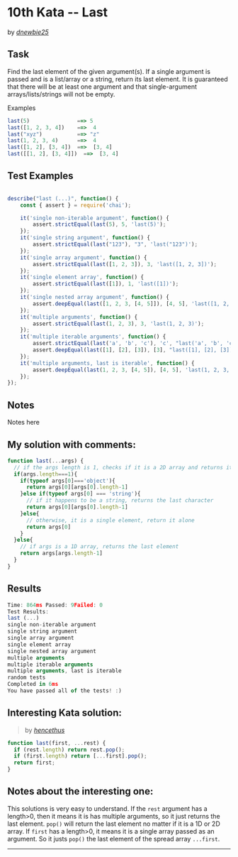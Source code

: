 # 10th Kata -- Last





by *[dnewbie25](https://www.codewars.com/users/dnewbie25)*


## Task

Find the last element of the given argument(s). If a single argument is passed and is a list/array or a string, return its last element. It is guaranteed that there will be at least one argument and that single-argument arrays/lists/strings will not be empty.

Examples
```js
last(5)               ==> 5
last([1, 2, 3, 4])    ==>  4
last("xyz")           ==> "z"
last(1, 2, 3, 4)      ==>  4
last([1, 2], [3, 4])  ==>  [3, 4]
last([[1, 2], [3, 4]])  ==>  [3, 4]

```


## Test Examples

```js

describe("last (...)", function() {
    const { assert } = require('chai');

    it('single non-iterable argument', function() {
        assert.strictEqual(last(5), 5, 'last(5)');
    });
    it('single string argument', function() {
        assert.strictEqual(last("123"), "3", 'last("123")');
    });
    it('single array argument', function() {
        assert.strictEqual(last([1, 2, 3]), 3, 'last([1, 2, 3])');
    });
    it('single element array', function() {
        assert.strictEqual(last([1]), 1, 'last([1])');
    });
    it('single nested array argument', function() {
        assert.deepEqual(last([1, 2, 3, [4, 5]]), [4, 5], 'last([1, 2, 3, [4, 5]])');
    });
    it('multiple arguments', function() {
        assert.strictEqual(last(1, 2, 3), 3, 'last(1, 2, 3)');
    });
    it('multiple iterable arguments', function() {
        assert.strictEqual(last('a', 'b', 'c'), 'c', "last('a', 'b', 'c')");
        assert.deepEqual(last([1], [2], [3]), [3], "last([1], [2], [3])");
    });
    it('multiple arguments, last is iterable', function() {
        assert.deepEqual(last(1, 2, 3, [4, 5]), [4, 5], 'last(1, 2, 3, [4, 5])');
    });
});

```


## Notes

Notes here

## My solution with comments:

```js
function last(...args) {
  // if the args length is 1, checks if it is a 2D array and returns its last element
  if(args.length===1){
    if(typeof args[0]==='object'){
      return args[0][args[0].length-1]
    }else if(typeof args[0] === 'string'){
      // if it happens to be a string, returns the last character
      return args[0][args[0].length-1]
    }else{
      // otherwise, it is a single element, return it alone
      return args[0]
    }
  }else{
    // if args is a 1D array, returns the last element
    return args[args.length-1]
  }
}

```


## Results

```js
Time: 864ms Passed: 9Failed: 0
Test Results:
last (...)
single non-iterable argument
single string argument
single array argument
single element array
single nested array argument
multiple arguments
multiple iterable arguments
multiple arguments, last is iterable
random tests
Completed in 6ms
You have passed all of the tests! :)

```

## Interesting Kata solution:
> by *[hencethus](https://www.codewars.com/kata/reviews/54185ce61d3bf30b5400013a/groups/57a7bac2e298a7d0af00026f)*

```js
function last(first, ...rest) {
  if (rest.length) return rest.pop();
  if (first.length) return [...first].pop();
  return first;
}
```

## Notes about the interesting one:

This solutions is very easy to understand. If the `rest` argument has a length>0, then it means it is has multiple arguments, so it just returns the last element. `pop()` will return the last element no matter if it is a 1D or 2D array.
If `first` has a length>0, it means it is a single array passed as an argument. So it justs `pop()` the last element of the spread array `...first`.

---